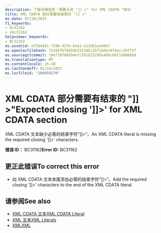 ```yaml
---
description: 了解详细信息：需要关闭 "]] >" for XML CDATA "部分
title: XML CDATA 部分需要有结束的 "]] >"
ms.date: 07/20/2015
f1_keywords:
- bc31162
- vbc31162
helpviewer_keywords:
- BC31162
ms.assetid: e7594461-7296-437e-b4a2-a11d51ea4047
ms.openlocfilehash: 71345fbf94245252105c3571b6bc874ecc30773f
ms.sourcegitcommit: 10e719780594efc781b15295e499c66f316068b8
ms.translationtype: MT
ms.contentlocale: zh-CN
ms.lasthandoff: 02/14/2021
ms.locfileid: "100458170"
---
```

# <a name="expected-closing--for-xml-cdata-section"></a><span data-ttu-id="65268-103">XML CDATA 部分需要有结束的 "]] >"</span><span class="sxs-lookup"><span data-stu-id="65268-103">Expected closing ']]>' for XML CDATA section</span></span>

<span data-ttu-id="65268-104">XML CDATA 文本缺少必需的结束字符“]]>”。</span><span class="sxs-lookup"><span data-stu-id="65268-104">An XML CDATA literal is missing the required closing ']]>' characters.</span></span>  
  
 <span data-ttu-id="65268-105">**错误 ID：** BC31162</span><span class="sxs-lookup"><span data-stu-id="65268-105">**Error ID:** BC31162</span></span>  
  
## <a name="to-correct-this-error"></a><span data-ttu-id="65268-106">更正此错误</span><span class="sxs-lookup"><span data-stu-id="65268-106">To correct this error</span></span>  
  
- <span data-ttu-id="65268-107">向 XML CDATA 文本末尾添加必需的结束字符“]]>”。</span><span class="sxs-lookup"><span data-stu-id="65268-107">Add the required closing ']]>' characters to the end of the XML CDATA literal.</span></span>  
  
## <a name="see-also"></a><span data-ttu-id="65268-108">请参阅</span><span class="sxs-lookup"><span data-stu-id="65268-108">See also</span></span>

- [<span data-ttu-id="65268-109">XML CDATA 文本</span><span class="sxs-lookup"><span data-stu-id="65268-109">XML CDATA Literal</span></span>](../language-reference/xml-literals/xml-cdata-literal.md)
- [<span data-ttu-id="65268-110">XML 文本</span><span class="sxs-lookup"><span data-stu-id="65268-110">XML Literals</span></span>](../language-reference/xml-literals/index.md)
- [<span data-ttu-id="65268-111">XML</span><span class="sxs-lookup"><span data-stu-id="65268-111">XML</span></span>](../programming-guide/language-features/xml/index.md)
